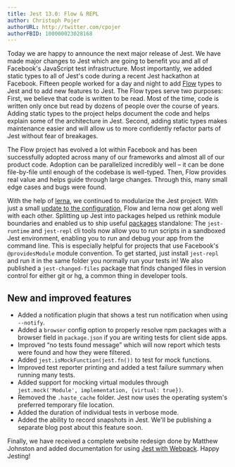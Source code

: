 ```yaml
---
title: Jest 13.0: Flow & REPL
author: Christoph Pojer
authorURL: http://twitter.com/cpojer
authorFBID: 100000023028168
---
```


Today we are happy to announce the next major release of Jest. We have made major changes to Jest which are going to benefit you and all of Facebook's JavaScript test infrastructure. Most importantly, we added static types to all of Jest's code during a recent Jest hackathon at Facebook. Fifteen people worked for a day and night to add [Flow](https://flowtype.org/) types to Jest and to add new features to Jest. The Flow types serve two purposes: First, we believe that code is written to be read. Most of the time, code is written only once but read by dozens of people over the course of years. Adding static types to the project helps document the code and helps explain some of the architecture in Jest. Second, adding static types makes maintenance easier and will allow us to more confidently refactor parts of Jest without fear of breakages.

The Flow project has evolved a lot within Facebook and has been successfully adopted across many of our frameworks and almost all of our product code. Adoption can be parallelized incredibly well – it can be done file-by-file until enough of the codebase is well-typed. Then, Flow provides real value and helps guide through large changes. Through this, many small edge cases and bugs were found.

<!--truncate-->

With the help of [lerna](https://github.com/lerna/lerna), we continued to modularize the Jest project. With just a small [update to the configuration](https://github.com/lerna/lerna#lernajson), Flow and lerna now get along well with each other. Splitting up Jest into packages helped us rethink module boundaries and enabled us to ship useful [packages](https://github.com/facebook/jest/tree/master/packages) standalone: The `jest-runtime` and `jest-repl` cli tools now allow you to run scripts in a sandboxed Jest environment, enabling you to run and debug your app from the command line. This is especially helpful for projects that use Facebook's `@providesModule` module convention. To get started, just install `jest-repl` and run it in the same folder you normally run your tests in! We also published a `jest-changed-files` package that finds changed files in version control for either git or hg, a common thing in developer tools.

## New and improved features

- Added a notification plugin that shows a test run notification when using `--notify`.
- Added a `browser` config option to properly resolve npm packages with a browser field in `package.json` if you are writing tests for client side apps.
- Improved “no tests found message” which will now report which tests were found and how they were filtered.
- Added `jest.isMockFunction(jest.fn())` to test for mock functions.
- Improved test reporter printing and added a test failure summary when running many tests.
- Added support for mocking virtual modules through `jest.mock('Module', implementation, {virtual: true})`.
- Removed the `.haste_cache` folder. Jest now uses the operating system's preferred temporary file location.
- Added the duration of individual tests in verbose mode.
- Added the ability to record snapshots in Jest. We'll be publishing a separate blog post about this feature soon.

Finally, we have received a complete website redesign done by Matthew Johnston and added documentation for using [Jest with Webpack](https://jestjs.io/docs/tutorial-webpack.html#content). Happy Jesting!
